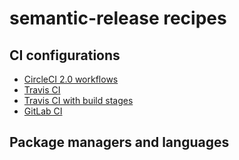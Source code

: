 # semantic-release recipes

## CI configurations
- [CircleCI 2.0 workflows](circleci-workflows.md)
- [Travis CI](travis.md)
- [Travis CI with build stages](travis-build-stages.md)
- [GitLab CI](gitlab-ci.md)

## Package managers and languages
